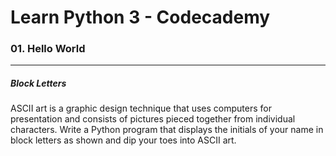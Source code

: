 # Learn Python 3 - Codecademy

### 01. Hello World 
***

##### Block Letters

ASCII art is a graphic design technique that uses computers for presentation and consists of pictures pieced together from individual characters.
Write a Python program that displays the initials of your name in block letters as shown and dip your toes into ASCII art.
